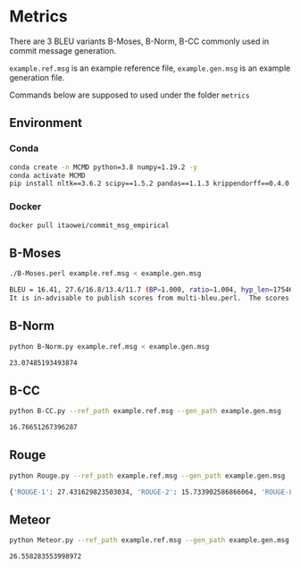 # Metrics

There are 3 BLEU variants B-Moses, B-Norm, B-CC commonly used in commit message generation.

`example.ref.msg` is an example reference file,
`example.gen.msg` is an example generation file.

Commands below are supposed to used under the folder `metrics`

## Environment

### Conda

```sh
conda create -n MCMD python=3.8 numpy=1.19.2 -y
conda activate MCMD
pip install nltk==3.6.2 scipy==1.5.2 pandas==1.1.3 krippendorff==0.4.0 scikit-learn==0.24.1 sumeval==0.2.2 sacrebleu==1.5.1
```
### Docker

```sh
docker pull itaowei/commit_msg_empirical
```

## B-Moses


```sh
./B-Moses.perl example.ref.msg < example.gen.msg
```

```sh
BLEU = 16.41, 27.6/16.8/13.4/11.7 (BP=1.000, ratio=1.004, hyp_len=17546, ref_len=17469)
It is in-advisable to publish scores from multi-bleu.perl.  The scores depend on your tokenizer, which is unlikely to be reproducible from your paper or consistent across research groups.  Instead you should detokenize then use mteval-v14.pl, which has a standard tokenization.  Scores from multi-bleu.perl can still be used for internal purposes when you have a consistent tokenizer.

```

## B-Norm


```sh
python B-Norm.py example.ref.msg < example.gen.msg
```

```sh
23.07485193493874
```


## B-CC


```sh
python B-CC.py --ref_path example.ref.msg --gen_path example.gen.msg
```

```sh
16.76651267396287
```

## Rouge

```sh
python Rouge.py --ref_path example.ref.msg --gen_path example.gen.msg
```

```sh
{'ROUGE-1': 27.431629823503034, 'ROUGE-2': 15.733902586866064, 'ROUGE-L': 26.996306706020356}
```


## Meteor


```sh
python Meteor.py --ref_path example.ref.msg --gen_path example.gen.msg
```

```sh
26.558283553998972
```
